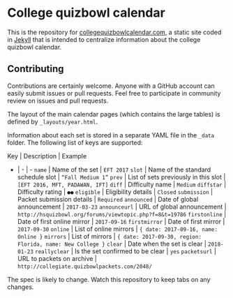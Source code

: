 # College quizbowl calendar

This is the repository for [collegequizbowlcalendar.com](http://collegequizbowlcalendar.com/),
a static site coded in [Jekyll](https://jekyllrb.com/) that is intended to centralize information about the college quizbowl calendar.

## Contributing

Contributions are certainly welcome. Anyone with a GitHub account can easily submit issues or pull requests. Feel free to participate in community review on issues and pull requests.

The layout of the main calendar pages (which contains the large tables) is defined by `_layouts/year.html`.

Information about each set is stored in a separate YAML file in the `_data` folder. The following list of keys are supported:

Key | Description | Example
- | - | -
`name`        | Name of the set                      | `EFT 2017`
`slot`        | Name of the standard schedule slot   | `“Fall Medium 1”`
`prev`        | List of sets previously in this slot | `[EFT 2016, MFT, PADAWAN, IFT]`
`diff`        | Difficulty name                      | `Medium`
`diffstar`    | Difficulty rating                    | `●●`
`eligible`    | Eligibility details                  | `Closed`
`submission`  | Packet submission details            | `Required`
`announced`   | Date of global announcement          | `2017-03-23`
`announceurl` | URL of global announcement           | `http://hsquizbowl.org/forums/viewtopic.php?f=8&t=19786`
`firstonline` | Date of first online mirror          | `2017-09-16`
`firstmirror` | Date of first mirror                 | `2017-09-30`
`online`      | List of online mirrors               | `{ date: 2017-09-16, name: Online }`
`mirrors`     | List of mirrors                      | `{ date: 2017-09-30, region: Florida, name: New College }`
`clear`       | Date when the set is clear           | `2018-01-23`
`reallyclear` | Is the set confirmed to be clear     | `yes`
`packetsurl`  | URL to packets on archive            | `http://collegiate.quizbowlpackets.com/2048/`

The spec is likely to change. Watch this repository to keep tabs on any changes.
